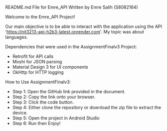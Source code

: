 README.md File for Emre_API Written by Emre Salih (S8082164)

Welcome to the Emre_API Project!

Our main objective is to be able to interact with the application using the API 'https://nit3213-api-h2b3-latest.onrender.com'. My topic was about languages.

Dependencies that were used in the AssignmentFinalv3 Project:

- Retrofit for API calls
- Moshi for JSON parsing
- Material Design 3 for UI components
- OkHttp for HTTP logging

How to Use AssignmentFinalv3:

- Step 1: Open the GitHub link provided in the document. 
- Step 2: Copy the link onto your browser. 
- Step 3: Click the code button.
- Step 4: Either clone the repository or download the zip file to extract the device.
- Step 5: Open the project in Android Studio
- Step 6: Run then Enjoy!
